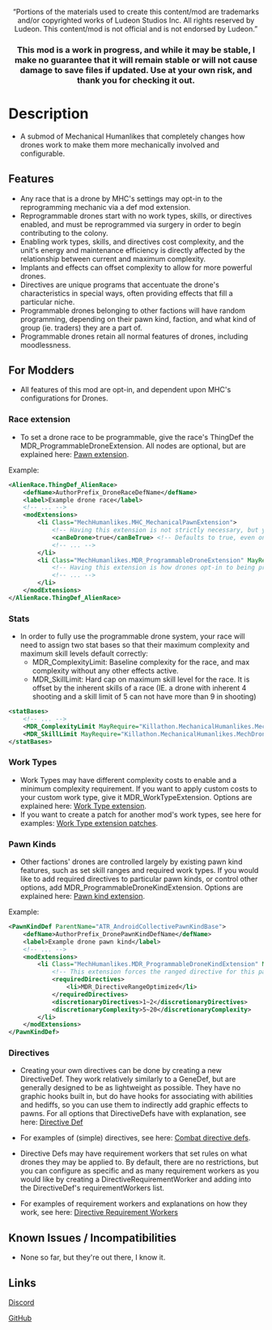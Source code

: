 <p align="center">
	“Portions of the materials used to create this content/mod are trademarks and/or copyrighted works of Ludeon Studios Inc. All rights reserved by Ludeon. This content/mod is not official and is not endorsed by Ludeon.”
</p>

<h3 align="center">
    This mod is a work in progress, and while it may be stable, I make no guarantee that it will remain stable or will not cause damage to save files if updated. Use at your own risk, and thank you for checking it out.
</h3>

# Description
* A submod of Mechanical Humanlikes that completely changes how drones work to make them more mechanically involved and configurable.

## Features
* Any race that is a drone by MHC's settings may opt-in to the reprogramming mechanic via a def mod extension.
* Reprogrammable drones start with no work types, skills, or directives enabled, and must be reprogrammed via surgery in order to begin contributing to the colony.
* Enabling work types, skills, and directives cost complexity, and the unit's energy and maintenance efficiency is directly affected by the relationship between current and maximum complexity.
* Implants and effects can offset complexity to allow for more powerful drones.
* Directives are unique programs that accentuate the drone's characteristics in special ways, often providing effects that fill a particular niche.
* Programmable drones belonging to other factions will have random programming, depending on their pawn kind, faction, and what kind of group (ie. traders) they are a part of.
* Programmable drones retain all normal features of drones, including moodlessness.

## For Modders
* All features of this mod are opt-in, and dependent upon MHC's configurations for Drones.

### Race extension
* To set a drone race to be programmable, give the race's ThingDef the MDR_ProgrammableDroneExtension. All nodes are optional, but are explained here: [Pawn extension](https://github.com/RWDevathon/MH-Drones-Reprogrammed/blob/main/Source/v1.4/Extensions/PawnExtensions.cs).

Example:
```xml
<AlienRace.ThingDef_AlienRace>
    <defName>AuthorPrefix_DroneRaceDefName</defName>
    <label>Example drone race</label>
    <!-- ... -->
    <modExtensions>
        <li Class="MechHumanlikes.MHC_MechanicalPawnExtension">
            <!-- Having this extension is not strictly necessary, but you should have one so that the normal drone mechanics are configurable and set -->
            <canBeDrone>true</canBeTrue> <!-- Defaults to true, even on races that do not have this extension, but is essential. -->
            <!-- ... -->
        </li>
        <li Class="MechHumanlikes.MDR_ProgrammableDroneExtension" MayRequire="Killathon.MechanicalHumanlikes.MechDronesReprogrammed">
            <!-- Having this extension is how drones opt-in to being programmable. There are no mandatory options. -->
            <!-- ... -->
        </li>
    </modExtensions>
</AlienRace.ThingDef_AlienRace>
```

### Stats
* In order to fully use the programmable drone system, your race will need to assign two stat bases so that their maximum complexity and maximum skill levels default correctly:
    * MDR_ComplexityLimit: Baseline complexity for the race, and max complexity without any other effects active.
    * MDR_SkillLimit: Hard cap on maximum skill level for the race. It is offset by the inherent skills of a race (IE. a drone with inherent 4 shooting and a skill limit of 5 can not have more than 9 in shooting)
```xml
<statBases>
    <!-- ... -->
    <MDR_ComplexityLimit MayRequire="Killathon.MechanicalHumanlikes.MechDronesReprogrammed">10</MDR_ComplexityLimit>
    <MDR_SkillLimit MayRequire="Killathon.MechanicalHumanlikes.MechDronesReprogrammed">4</MDR_SkillLimit>
</statBases>
```

### Work Types
* Work Types may have different complexity costs to enable and a minimum complexity requirement. If you want to apply custom costs to your custom work type, give it MDR_WorkTypeExtension. Options are explained here: [Work Type extension](https://github.com/RWDevathon/MH-Drones-Reprogrammed/blob/main/Source/v1.4/Extensions/WorkTypeExtensions.cs).
* If you want to create a patch for another mod's work types, see here for examples: [Work Type extension patches](https://github.com/RWDevathon/MH-Drones-Reprogrammed/blob/main/1.4/Patches/MDR_WorkTypeExtensionPatch.xml).

### Pawn Kinds

* Other factions' drones are controlled largely by existing pawn kind features, such as set skill ranges and required work types. If you would like to add required directives to particular pawn kinds, or control other options, add MDR_ProgrammableDroneKindExtension. Options are explained here: [Pawn kind extension](https://github.com/RWDevathon/MH-Drones-Reprogrammed/blob/main/Source/v1.4/Extensions/PawnKindExtensions.cs).

Example:
```xml
<PawnKindDef ParentName="ATR_AndroidCollectivePawnKindBase">
    <defName>AuthorPrefix_DronePawnKindDefName</defName>
    <label>Example drone pawn kind</label>
    <!-- ... -->
    <modExtensions>
        <li Class="MechHumanlikes.MDR_ProgrammableDroneKindExtension" MayRequire="Killathon.MechanicalHumanlikes.MechDronesReprogrammed">
            <!-- This extension forces the ranged directive for this pawn kind, and allows 1-2 additional directives and 5-20 complexity to be randomized. -->
            <requiredDirectives>
                <li>MDR_DirectiveRangeOptimized</li>
            </requiredDirectives>
            <discretionaryDirectives>1~2</discretionaryDirectives>
            <discretionaryComplexity>5~20</discretionaryComplexity>
        </li>
    </modExtensions>
</PawnKindDef>
```

### Directives

* Creating your own directives can be done by creating a new DirectiveDef. They work relatively similarly to a GeneDef, but are generally designed to be as lightweight as possible. They have no graphic hooks built in, but do have hooks for associating with abilities and hediffs, so you can use them to indirectly add graphic effects to pawns. For all options that DirectiveDefs have with explanation, see here: [Directive Def](https://github.com/RWDevathon/MH-Drones-Reprogrammed/blob/main/Source/v1.4/Defs/DirectiveDef.cs)
* For examples of (simple) directives, see here: [Combat directive defs](https://github.com/RWDevathon/MH-Drones-Reprogrammed/blob/main/1.4/Defs/DirectiveDefs/Directives_Combat.xml).

* Directive Defs may have requirement workers that set rules on what drones they may be applied to. By default, there are no restrictions, but you can configure as specific and as many requirement workers as you would like by creating a DirectiveRequirementWorker and adding into the DirectiveDef's requirementWorkers list.
* For examples of requirement workers and explanations on how they work, see here: [Directive Requirement Workers](https://github.com/RWDevathon/MH-Drones-Reprogrammed/tree/main/Source/v1.4/Directives/DirectiveRequirementWorkers)


## Known Issues / Incompatibilities
* None so far, but they're out there, I know it.

## Links
[Discord](https://discord.gg/udNCpbkABT)

[GitHub](https://github.com/RWDevathon/MH-Drones-Reprogrammed/tree/main)